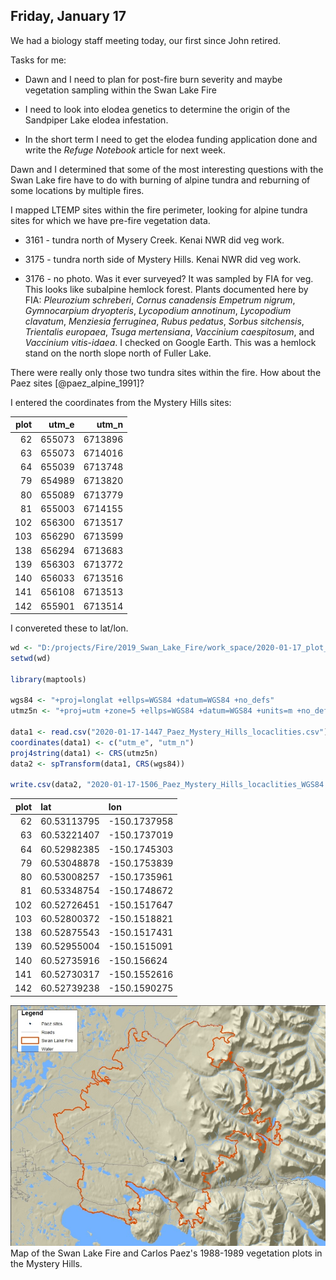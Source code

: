 ## Friday, January 17

We had a biology staff meeting today, our first since John retired.

Tasks for me:

* Dawn and I need to plan for post-fire burn severity and maybe vegetation sampling within the Swan Lake Fire

* I need to look into elodea genetics to determine the origin of the Sandpiper Lake elodea infestation.

* In the short term I need to get the elodea funding application done and write the *Refuge Notebook* article for next week.

Dawn and I determined that some of the most interesting questions with the Swan Lake fire have to do with burning of alpine tundra and reburning of some locations by multiple fires.

I mapped LTEMP sites within the fire perimeter, looking for alpine tundra sites for which we have pre-fire vegetation data.

* 3161 - tundra north of Mysery Creek. Kenai NWR did veg work.

* 3175 - tundra north side of Mystery Hills. Kenai NWR did veg work.

* 3176 - no photo. Was it ever surveyed? It was sampled by FIA for veg. This looks like subalpine hemlock forest. Plants documented here by FIA: *Pleurozium schreberi*,
*Cornus canadensis*
*Empetrum nigrum*,
*Gymnocarpium dryopteris*,
*Lycopodium annotinum*,
*Lycopodium clavatum*,
*Menziesia ferruginea*,
*Rubus pedatus*,
*Sorbus sitchensis*,
*Trientalis europaea*,
*Tsuga mertensiana*,
*Vaccinium caespitosum*, and
*Vaccinium vitis-idaea*. I checked on Google Earth. This was a hemlock stand on the north slope north of Fuller Lake.

There were really only those two tundra sites within the fire. How about the Paez sites [@paez_alpine_1991]?

I entered the coordinates from the Mystery Hills sites:

plot|utm_e|utm_n
|---:|---:|---:|
62|655073|6713896
63|655073|6714016
64|655039|6713748
79|654989|6713820
80|655089|6713779
81|655003|6714155
102|656300|6713517
103|656290|6713599
138|656294|6713683
139|656303|6713772
140|656033|6713516
141|656108|6713513
142|655901|6713514

I convereted these to lat/lon.

```r
wd <- "D:/projects/Fire/2019_Swan_Lake_Fire/work_space/2020-01-17_plot_coordinates"
setwd(wd)

library(maptools)

wgs84 <- "+proj=longlat +ellps=WGS84 +datum=WGS84 +no_defs"
utmz5n <- "+proj=utm +zone=5 +ellps=WGS84 +datum=WGS84 +units=m +no_defs"

data1 <- read.csv("2020-01-17-1447_Paez_Mystery_Hills_locaclities.csv")
coordinates(data1) <- c("utm_e", "utm_n")
proj4string(data1) <- CRS(utmz5n)
data2 <- spTransform(data1, CRS(wgs84))

write.csv(data2, "2020-01-17-1506_Paez_Mystery_Hills_locaclities_WGS84.csv", row.names=FALSE)

```

plot|lat|lon
|---:|:---|:---|
62|60.53113795|-150.1737958
63|60.53221407|-150.1737019
64|60.52982385|-150.1745303
79|60.53048878|-150.1753839
80|60.53008257|-150.1735961
81|60.53348754|-150.1748672
102|60.52726451|-150.1517647
103|60.52800372|-150.1518821
138|60.52875543|-150.1517431
139|60.52955004|-150.1515091
140|60.52735916|-150.156624
141|60.52730317|-150.1552616
142|60.52739238|-150.1590275

![Map of the Swan Lake Fire and Carlos Paez's 1988-1989 vegetation plots in the Mystery Hills.](2020-01-17-1515_Swan_Lake_Fire_Paez.jpg)\
Map of the Swan Lake Fire and Carlos Paez's 1988-1989 vegetation plots in the Mystery Hills.

